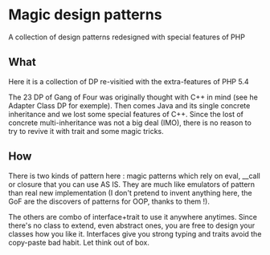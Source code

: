 # Magic design patterns

A collection of design patterns redesigned with special features of PHP

## What

Here it is a collection of DP re-visitied with the extra-features of PHP 5.4

The 23 DP of Gang of Four was originally thought with C++ in mind 
(see he Adapter Class DP for exemple). Then comes Java and its single concrete
inheritance and we lost some special features of C++. Since the lost of 
concrete multi-inheritance was not a big deal (IMO), there is no reason to try
to revive it with trait and some magic tricks.

## How 

There is two kinds of pattern here : magic patterns which rely on eval, __call
or closure that you can use AS IS. They are much like emulators of pattern than
real new implementation (I don't pretend to invent anything here,
the GoF are the discovers of patterns for OOP, thanks to them !). 

The others are combo of interface+trait to use it anywhere anytimes. Since
there's no class to extend, even abstract ones, you are free to design your
classes how you like it. Interfaces give you strong typing and traits avoid
the copy-paste bad habit. Let think out of box.